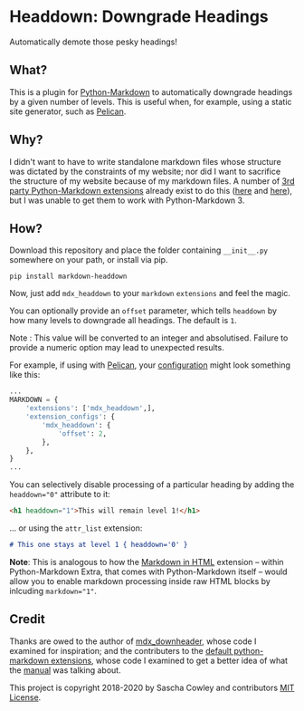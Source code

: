 # Headdown: Downgrade Headings

Automatically demote those pesky headings!

## What?

This is a plugin for [Python-Markdown][pmd] to automatically downgrade headings by a given number of levels. This is useful when, for example, using a static site generator, such as [Pelican][pelican].

## Why?

I didn't want to have to write standalone markdown files whose structure was dictated by the constraints of my website; nor did I want to sacrifice the structure of my website because of my markdown files. A number of [3rd party Python-Markdown extensions][3ppmdx] already exist to do this ([here][p1] and [here][p2]), but I was unable to get them to work with Python-Markdown 3.

## How?

Download this repository and place the folder containing `__init__.py` somewhere on your path, or install via pip.

```
pip install markdown-headdown
```

Now, just add `mdx_headdown` to your `markdown` `extensions` and feel the magic.

You can optionally provide an `offset` parameter, which tells `headdown` by how many levels to downgrade all headings. The default is `1`.

Note
: This value will be converted to an integer and absolutised. Failure to provide a numeric option may lead to unexpected results.

For example, if using with [Pelican][pelican], your [configuration][pelicanconf] might look something like this:

```python
...
MARKDOWN = {
    'extensions': ['mdx_headdown',],
    'extension_configs': {
        'mdx_headdown': {
            'offset': 2,
        },
    },
}
...
```

You can selectively disable processing of a particular heading by adding the `headdown="0"` attribute to it:

```html
<h1 headdown="1">This will remain level 1!</h1>
```

... or using the `attr_list` extension:
```markdown
# This one stays at level 1 { headdown='0' }
```
**Note**: This is analogous to how the [Markdown in HTML][pmd_mdinhtml] extension &ndash; within Python-Markdown Extra, that comes with Python-Markdown itself &ndash;  would allow you to enable markdown processing inside raw HTML blocks by inlcuding `markdown="1"`.

## Credit

Thanks are owed to the author of [mdx_downheader][p2], whose code I examined for inspiration; and the contributers to the [default python-markdown extensions][pmdx], whose code I examined to get a better idea of what the [manual][pmdapi] was talking about.

This project is copyright 2018-2020 by Sascha Cowley and contributors [MIT License](LICENSE).


[pmd]: https://python-markdown.github.io/
[pmd_mdinhtml]: https://python-markdown.github.io/extensions/md_in_html/
[pelican]: https://getpelican.com/
[p1]: https://code.google.com/archive/p/markdown-downheader/
[p2]: https://github.com/cprieto/mdx_downheader
[pmdx]: https://python-markdown.github.io/extensions/
[pmdapi]: https://python-markdown.github.io/extensions/
[pelicanconf]: http://docs.getpelican.com/en/stable/settings.html
[3ppmdx]: https://github.com/Python-Markdown/markdown/wiki/third-party-extensions
